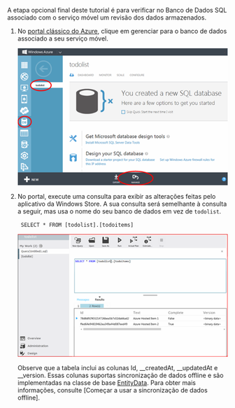 
A etapa opcional final deste tutorial é para verificar no Banco de Dados SQL associado com o serviço móvel um revisão dos dados armazenados.

1. No [portal clássico do Azure](https://manage.windowsazure.com/), clique em gerenciar para o banco de dados associado a seu serviço móvel.
 
	![entre para gerenciar o Banco de Dados SQL](./media/mobile-services-dotnet-backend-view-sql-data/manage-sql-azure-database.png)

2. No portal, execute uma consulta para exibir as alterações feitas pelo aplicativo da Windows Store. A sua consulta será semelhante à consulta a seguir, mas usa o nome do seu banco de dados em vez de <code>todolist</code>.</p>

        SELECT * FROM [todolist].[todoitems]

    ![consulte o Banco de Dados SQL para itens armazenados](./media/mobile-services-dotnet-backend-view-sql-data/sql-azure-query.png)

	Observe que a tabela inclui as colunas Id, \_\_createdAt, \_\_updatedAt e \_\_version. Essas colunas suportas sincronização de dados offline e são implementadas na classe de base [EntityData](http://msdn.microsoft.com/library/microsoft.windowsazure.mobile.service.entitydata.aspx). Para obter mais informações, consulte [Começar a usar a sincronização de dados offline].

<!---HONumber=AcomDC_1203_2015-->